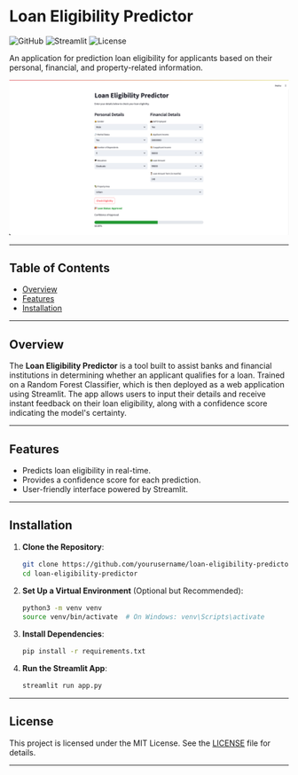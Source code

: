 # Loan Eligibility Predictor

![GitHub](https://img.shields.io/badge/Python-3.8%2B-blue) ![Streamlit](https://img.shields.io/badge/Streamlit-App-green) ![License](https://img.shields.io/badge/License-MIT-lightgrey)

An application for prediction loan eligibility for applicants based on their personal, financial, and property-related information.

![image](./assets/main_page.png)

---

## Table of Contents

- [Overview](#overview)
- [Features](#features)
- [Installation](#installation)

---

## Overview

The **Loan Eligibility Predictor** is a tool built to assist banks and financial institutions in determining whether an applicant qualifies for a loan. Trained on a Random Forest Classifier, which is then deployed as a web application using Streamlit. The app allows users to input their details and receive instant feedback on their loan eligibility, along with a confidence score indicating the model's certainty.

---

## Features

- Predicts loan eligibility in real-time.
- Provides a confidence score for each prediction.
- User-friendly interface powered by Streamlit.

---

## Installation

1. **Clone the Repository**:
   ```bash
   git clone https://github.com/yourusername/loan-eligibility-predictor.git
   cd loan-eligibility-predictor
   ```

2. **Set Up a Virtual Environment** (Optional but Recommended):
   ```bash
   python3 -m venv venv
   source venv/bin/activate  # On Windows: venv\Scripts\activate
   ```

3. **Install Dependencies**:
   ```bash
   pip install -r requirements.txt
   ```

4. **Run the Streamlit App**:
   ```bash
   streamlit run app.py
   ```

---

## License

This project is licensed under the MIT License. See the [LICENSE](LICENSE) file for details.

---